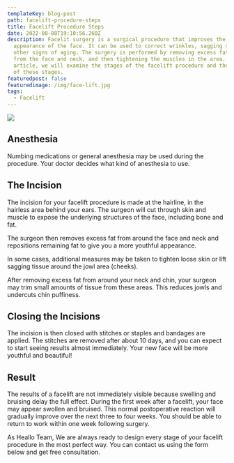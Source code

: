 ```yaml
---
templateKey: blog-post
path: facelift-procedure-steps
title: Facelift Procedure Steps
date: 2022-08-08T19:10:56.260Z
description: Facelit surgery is a surgical procedure that improves the
  appearance of the face. It can be used to correct wrinkles, sagging skin, and
  other signs of aging. The surgery is performed by removing excess fat and skin
  from the face and neck, and then tightening the muscles in the area. In this
  article, we will examine the stages of the facelift procedure and the details
  of these stages.
featuredpost: false
featuredimage: /img/face-lift.jpg
tags:
  - Facelift
---
```

![](/img/face-lift.jpg)

## Anesthesia

Numbing medications or general anesthesia may be used during the procedure. Your doctor decides what kind of anesthesia to use.

## The Incision

The incision for your facelift procedure is made at the hairline, in the hairless area behind your ears. The surgeon will cut through skin and muscle to expose the underlying structures of the face, including bone and fat.

The surgeon then removes excess fat from around the face and neck and repositions remaining fat to give you a more youthful appearance.

In some cases, additional measures may be taken to tighten loose skin or lift sagging tissue around the jowl area (cheeks).

After removing excess fat from around your neck and chin, your surgeon may trim small amounts of tissue from these areas. This reduces jowls and undercuts chin puffiness.

## Closing the Incisions

The incision is then closed with stitches or staples and bandages are applied. The stitches are removed after about 10 days, and you can expect to start seeing results almost immediately. Your new face will be more youthful and beautiful!

## Result

The results of a facelift are not immediately visible because swelling and bruising delay the full effect. During the first week after a facelift, your face may appear swollen and bruised. This normal postoperative reaction will gradually improve over the next three to four weeks. You should be able to return to work within one week following surgery.

As Heallo Team, We are always ready to design every stage of your facelift procedure in the most perfect way. You can contact us using the form below and get free consultation.